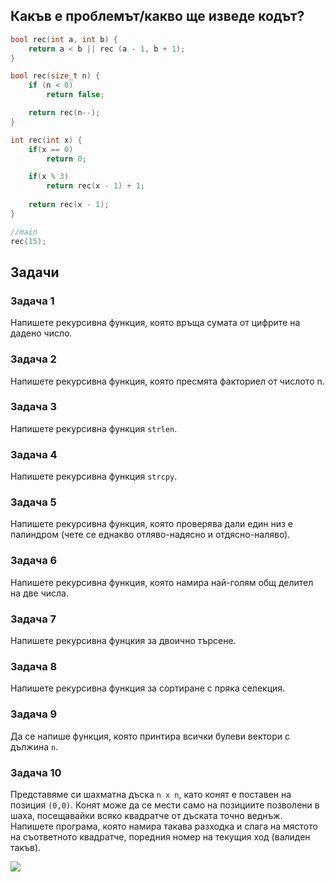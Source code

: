 ## Какъв е проблемът/какво ще изведе кодът?
```c++
bool rec(int a, int b) {
    return a < b || rec (a - 1, b + 1);
}
```

```c++
bool rec(size_t n) {
    if (n < 0)
        return false;

    return rec(n--);
}
```

```c++
int rec(int x) {
    if(x == 0)
        return 0;

    if(x % 3)
        return rec(x - 1) + 1;
    
    return rec(x - 1);
}

//main
rec(15);
```

## Задачи
### Задача 1
Напишете рекурсивна функция, която връща сумата от цифрите на дадено число.

### Задача 2
Напишете рекурсивна функция, която пресмята факториел от числотo n.

### Задача 3
Напишете рекурсивна функция `strlen`.

### Задача 4
Напишете рекурсивна функция `strcpy`.

### Задача 5 
Напишете рекурсивна функция, която проверява дали един низ е палиндром (чете се еднакво отляво-надясно и отдясно-наляво). 

### Задача 6
Напишете рекурсивна функция, която намира най-голям общ делител на две числа.

### Задача 7 
Напишете рекурсивна фунцкия за двоично търсене.

### Задача 8
Напишете рекурсивна функция за сортиране с пряка селекция.

### Задача 9
Да се напише функция, която принтира всички булеви вектори с дължина `n`.

### Задача 10
Представяме си шахматна дъска `n x n`, като конят е поставен на позиция `(0,0)`. Конят може да се мести само на позициите позволени в шаха, посещавайки всяко квадратче от дъската точно веднъж. Напишете програма, която намира такава разходка и слага на мястото на съответното квадратче, поредния номер на текущия ход (валиден такъв).    

<img allign="center" src="https://tutorialhorizon.com/static/media/algorithms/2015/05/Path-follwed-by-Knight-to-cover-all-the-cells-1.png">

